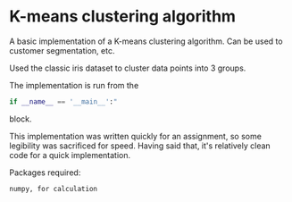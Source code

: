 # K-means clustering algorithm

A basic implementation of a K-means clustering algorithm. Can be used to customer segmentation, etc.

Used the classic iris dataset to cluster data points into 3 groups.

The implementation is run from the

~~~~ python
if __name__ == '__main__':"
~~~~
block.

This implementation was written quickly for an assignment, so some legibility was sacrificed for speed. Having said that, it's relatively clean code for a quick implementation.

Packages required:

    numpy, for calculation
